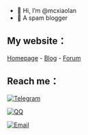 - 👋 Hi, I’m @mcxiaolan
- 👀 A spam blogger

## My website：

[Homepage](https://www.ltya.top) - [Blog](https://blog.ltya.top) - [Forum](https://forum.ltya.top)

## Reach me：

[![Telegram](https://img.shields.io/badge/Telegram-@mcxiaolan-00BFFF?logo=telegram&logoColor=white&style=for-the-badge)](https://t.me/mcxiaolan)

[![QQ](https://img.shields.io/badge/QQ-3152293832-00BFFF?logo=QQ&logoColor=white&style=for-the-badge)](https://wpa.qq.com/msgrd?v=3&uin=3152293832&site=qq&menu=yes)

[![Email](https://img.shields.io/badge/-xiaolan@outlook.my-911318?logo=Mail.RU&logoColor=white&style=for-the-badge)](mailto:xiaolan@outlook.my)
